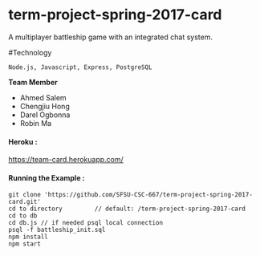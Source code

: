 # term-project-spring-2017-card

A multiplayer battleship game with an integrated chat system.

#Technology
```
Node.js, Javascript, Express, PostgreSQL
```

**Team Member**
* Ahmed Salem
* Chengjiu Hong
* Darel Ogbonna
* Robin Ma

#### Heroku : 
<https://team-card.herokuapp.com/>

#### Running the Example :

```
git clone 'https://github.com/SFSU-CSC-667/term-project-spring-2017-card.git'
cd to directory         // default: /term-project-spring-2017-card
cd to db
cd db.js // if needed psql local connection
psql -f battleship_init.sql
npm install
npm start
